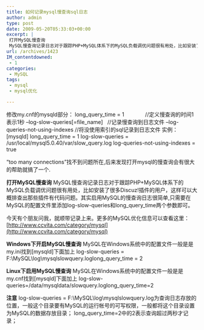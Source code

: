 ```yaml
---
title: 如何记录mysql慢查询sql日志
author: admin
type: post
date: 2009-05-20T05:33:03+00:00
excerpt: |
 打开MySQL慢查询
 MySQL慢查询记录日志对于跟踪PHP+MySQL体系下的MySQL负载调优问题很有用处，比如安装了很多Discuz!插件的用户，这样可以大概排查出那些插件有代码问题。其实启用MySQL的慢查询日志很简单,只需要在MySQL的配置文件里添加log-slow-queries和long_query_time两个参数即可。
url: /archives/1423
IM_contentdowned:
 - 1
categories:
 - MySQL
tags:
 - mysql
 - mysql优化

---
```

修改my.cnf的mysqld部分：
long\_query\_time = 1              //定义慢查询的时间1表示1秒
–log-slow-queries[=file_name]   //记录慢查询到日志文件
–log-queries-not-using-indexes //将没使用索引的sql记录到日志文件
实例：
[mysqld]
long\_query\_time = 1
log-slow-queries = /usr/local/mysql5.0.40/var/slow_query.log
log-queries-not-using-indexes = true

“too many connections”找不到问题所在,后来发现打开mysql的慢查询会有很大的帮助就搞了一个.

**打开MySQL慢查询**
MySQL慢查询记录日志对于跟踪PHP+MySQL体系下的MySQL负载调优问题很有用处，比如安装了很多Discuz!插件的用户，这样可以大概排查出那些插件有代码问题。其实启用MySQL的慢查询日志很简单,只需要在MySQL的配置文件里添加log-slow-queries和long\_query\_time两个参数即可。

今天有个朋友问我，就顺带记录上来。更多的MySQL优化信息可以查看这里： [http://www.ccvita.com/category/mysql](http://www.ccvita.com/category/mysql)

**Windows下开启MySQL慢查询**
MySQL在Windows系统中的配置文件一般是是my.ini找到[mysqld]下面加上
log-slow-queries = F:\MySQL\log\mysqlslowquery.loglong_query_time = 2

**Linux下启用MySQL慢查询**
MySQL在Windows系统中的配置文件一般是是my.cnf找到[mysqld]下面加上
log-slow-queries=/data/mysqldata/slowquery.loglong_query_time=2

**注意**
log-slow-queries = F:\MySQL\log\mysqlslowquery.log为查询日志存放的位置，一般这个目录要有MySQL的运行帐号的可写权限，一般都将这个目录设置为MySQL的数据存放目录；
long\_query\_time=2中的2表示查询超过两秒才记录；